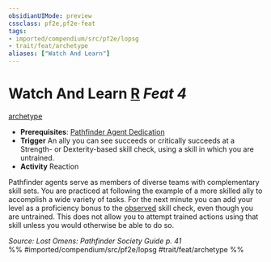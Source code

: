 ```yaml
---
obsidianUIMode: preview
cssclass: pf2e,pf2e-feat
tags:
- imported/compendium/src/pf2e/lopsg
- trait/feat/archetype
aliases: ["Watch And Learn"]
---
```

# Watch And Learn  [R](chapter-9-playing-the-game.md#Actions "Reaction") *Feat 4*  
[archetype](archetype.md)  

- **Prerequisites**: [Pathfinder Agent Dedication](pathfinder-agent-dedication-lowg.md)
- **Trigger** An ally you can see succeeds or critically succeeds at a Strength- or Dexterity-based skill check, using a skill in which you are untrained.
- **Activity** Reaction

Pathfinder agents serve as members of diverse teams with complementary skill sets. You are practiced at following the example of a more skilled ally to accomplish a wide variety of tasks. For the next minute you can add your level as a proficiency bonus to the [observed](conditions.md#Observed) skill check, even though you are untrained. This does not allow you to attempt trained actions using that skill unless you would otherwise be able to do so.

*Source: Lost Omens: Pathfinder Society Guide p. 41*  
%% #imported/compendium/src/pf2e/lopsg #trait/feat/archetype %%